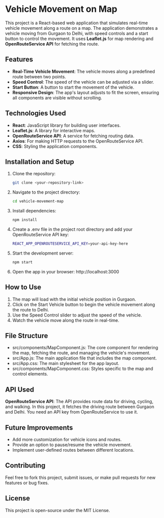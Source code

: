 # Vehicle Movement on Map

This project is a React-based web application that simulates real-time vehicle movement along a route on a map. The application demonstrates a vehicle moving from Gurgaon to Delhi, with speed controls and a start button to control the movement. It uses **Leaflet.js** for map rendering and **OpenRouteService API** for fetching the route.

## Features

- **Real-Time Vehicle Movement**: The vehicle moves along a predefined route between two points.
- **Speed Control**: The speed of the vehicle can be adjusted via a slider.
- **Start Button**: A button to start the movement of the vehicle.
- **Responsive Design**: The app's layout adjusts to fit the screen, ensuring all components are visible without scrolling.

## Technologies Used

- **React**: JavaScript library for building user interfaces.
- **Leaflet.js**: A library for interactive maps.
- **OpenRouteService API**: A service for fetching routing data.
- **Axios**: For making HTTP requests to the OpenRouteService API.
- **CSS**: Styling the application components.

## Installation and Setup

1. Clone the repository:
   ```bash
   git clone <your-repository-link>
2. Navigate to the project directory:
    ```bash
    cd vehicle-movement-map
3. Install dependencies:
    ```bash
    npm install
4. Create a .env file in the project root directory and add your OpenRouteService API key:
    ```bash
    REACT_APP_OPENROUTESERVICE_API_KEY=your-api-key-here
5. Start the development server:
    ```bash
    npm start
6. Open the app in your browser:
    http://localhost:3000

## How to Use

1. The map will load with the initial vehicle position in Gurgaon.
2. Click on the Start Vehicle button to begin the vehicle movement along the route to Delhi.
3. Use the Speed Control slider to adjust the speed of the vehicle.
4. Watch the vehicle move along the route in real-time.

## File Structure

- src/components/MapComponent.js: The core component for rendering the map, fetching the route, and managing the vehicle's movement.
- src/App.js: The main application file that includes the map component.
- src/App.css: The main stylesheet for the app layout.
- src/components/MapComponent.css: Styles specific to the map and control elements.

## API Used

**OpenRouteService API**: The API provides route data for driving, cycling, and walking. In this project, it fetches the driving route between Gurgaon and Delhi. You need an API key from OpenRouteService to use it.

## Future Improvements

- Add more customization for vehicle icons and routes.
- Provide an option to pause/resume the vehicle movement.
- Implement user-defined routes between different locations.

## Contributing

Feel free to fork this project, submit issues, or make pull requests for new features or bug fixes.

## License
This project is open-source under the MIT License.
